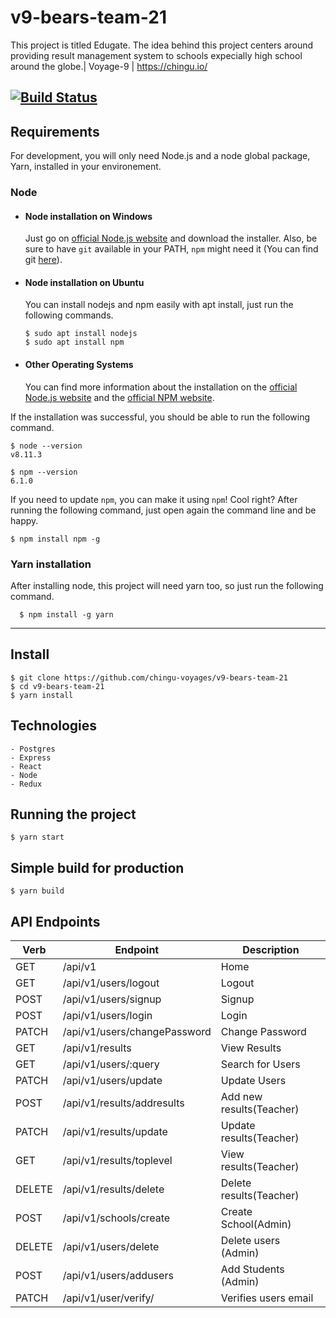 # v9-bears-team-21
This project is titled Edugate. The idea behind this project centers around providing result management system to schools expecially high school around the globe.| Voyage-9 | https://chingu.io/

[![Build Status](https://travis-ci.org/chingu-voyages/v9-bears-team-21.svg?branch=develop)](https://travis-ci.org/chingu-voyages/v9-bears-team-21)
---
## Requirements

For development, you will only need Node.js and a node global package, Yarn, installed in your environement.

### Node
- #### Node installation on Windows

  Just go on [official Node.js website](https://nodejs.org/) and download the installer.
Also, be sure to have `git` available in your PATH, `npm` might need it (You can find git [here](https://git-scm.com/)).

- #### Node installation on Ubuntu

  You can install nodejs and npm easily with apt install, just run the following commands.

      $ sudo apt install nodejs
      $ sudo apt install npm

- #### Other Operating Systems
  You can find more information about the installation on the [official Node.js website](https://nodejs.org/) and the [official NPM website](https://npmjs.org/).

If the installation was successful, you should be able to run the following command.

    $ node --version
    v8.11.3

    $ npm --version
    6.1.0

If you need to update `npm`, you can make it using `npm`! Cool right? After running the following command, just open again the command line and be happy.

    $ npm install npm -g

###
### Yarn installation
  After installing node, this project will need yarn too, so just run the following command.

      $ npm install -g yarn

---

## Install

    $ git clone https://github.com/chingu-voyages/v9-bears-team-21
    $ cd v9-bears-team-21
    $ yarn install

## Technologies
    - Postgres
    - Express
    - React
    - Node
    - Redux

## Running the project

    $ yarn start

## Simple build for production

    $ yarn build


## API Endpoints
| Verb            | Endpoint           | Description       |
|-----------------|--------------------|-------------------|
| GET             | /api/v1            | Home              |
| GET             | /api/v1/users/logout | Logout           |
| POST            | /api/v1/users/signup | Signup           |
| POST            | /api/v1/users/login | Login             |
| PATCH           | /api/v1/users/changePassword | Change Password |
| GET             | /api/v1/results | View Results |
| GET             | /api/v1/users/:query | Search for Users |
| PATCH           | /api/v1/users/update | Update Users |
| POST            | /api/v1/results/addresults | Add new results(Teacher) |
| PATCH           | /api/v1/results/update | Update results(Teacher) |
| GET             | /api/v1/results/toplevel | View results(Teacher) |
| DELETE          | /api/v1/results/delete | Delete results(Teacher) |
| POST            | /api/v1/schools/create | Create School(Admin) |
| DELETE          | /api/v1/users/delete | Delete users (Admin) |
| POST            | /api/v1/users/addusers | Add Students (Admin) |
| PATCH            | /api/v1/user/verify/ | Verifies users email |
